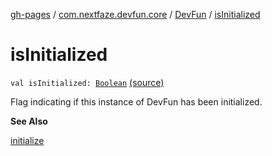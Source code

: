 [gh-pages](../../index.md) / [com.nextfaze.devfun.core](../index.md) / [DevFun](index.md) / [isInitialized](.)

# isInitialized

`val isInitialized: `[`Boolean`](https://kotlinlang.org/api/latest/jvm/stdlib/kotlin/-boolean/index.html) [(source)](https://github.com/NextFaze/dev-fun/tree/master/devfun/src/main/java/com/nextfaze/devfun/core/DevFun.kt#L138)

Flag indicating if this instance of DevFun has been initialized.

**See Also**

[initialize](initialize.md)

